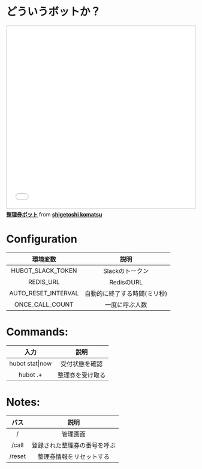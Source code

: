# どういうボットか？

<iframe src="//www.slideshare.net/slideshow/embed_code/key/MIwea9pNRO6arp" width="595" height="485" frameborder="0" marginwidth="0" marginheight="0" scrolling="no" style="border:1px solid #CCC; border-width:1px; margin-bottom:5px; max-width: 100%;" allowfullscreen> </iframe> <div style="margin-bottom:5px"> <strong> <a href="//www.slideshare.net/cgetc/ss-61380264" title="整理券ボット" target="_blank">整理券ボット</a> </strong> from <strong><a href="//www.slideshare.net/cgetc" target="_blank">shigetoshi komatsu</a></strong> </div>

# Configuration
|環境変数|説明|
|:--:|:--:|
|HUBOT_SLACK_TOKEN|Slackのトークン|
|REDIS_URL|RedisのURL|
|AUTO_RESET_INTERVAL|自動的に終了する時間(ミリ秒)|
|ONCE_CALL_COUNT|一度に呼ぶ人数|

# Commands:
|入力|説明|
|:--:|:--:|
|hubot stat\|now|  受付状態を確認|
|hubot .+ |整理券を受け取る|

# Notes:
|パス|説明|
|:--:|:--:|
|/|管理画面
|/call|登録された整理券の番号を呼ぶ
|/reset|整理券情報をリセットする
